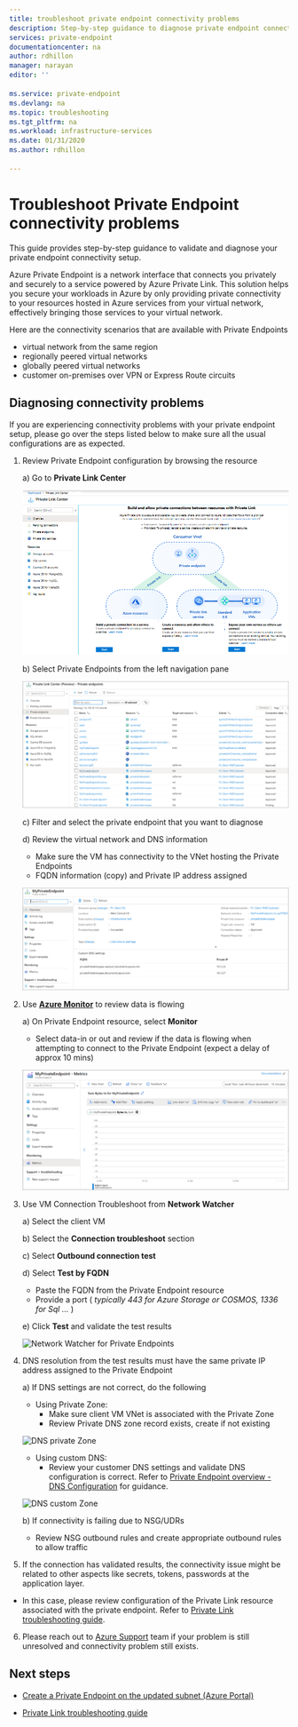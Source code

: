 ```yaml
---
title: troubleshoot private endpoint connectivity problems
description: Step-by-step guidance to diagnose private endpoint connectivity
services: private-endpoint
documentationcenter: na
author: rdhillon
manager: narayan
editor: ''

ms.service: private-endpoint
ms.devlang: na
ms.topic: troubleshooting
ms.tgt_pltfrm: na
ms.workload: infrastructure-services
ms.date: 01/31/2020
ms.author: rdhillon

---
```


# Troubleshoot Private Endpoint connectivity problems

This guide provides step-by-step guidance to validate and diagnose your private endpoint connectivity setup. 

Azure Private Endpoint is a network interface that connects you privately and securely to a service powered by Azure Private Link. This solution helps you secure your workloads in Azure by only providing private connectivity to your resources hosted in Azure services from your virtual network, effectively bringing those services to your virtual network. 

Here are the connectivity scenarios that are available with Private Endpoints 
- virtual network from the same region 
- regionally peered virtual networks
- globally peered virtual networks
- customer on-premises over VPN or Express Route circuits

## Diagnosing connectivity problems 

If you are experiencing connectivity problems with your private endpoint setup, please go over the steps listed below to make sure all the usual configurations are as expected.

1. Review Private Endpoint configuration by browsing the resource 

    a) Go to **Private Link Center**

    ![Private Link Center](./media/private-endpoint-tsg/private-link-center.png)

    b) Select Private Endpoints from the left navigation pane
    
    ![Private Endpoints](./media/private-endpoint-tsg/private-endpoints.png)

    c) Filter and select the private endpoint that you want to diagnose

    d) Review the virtual network and DNS information
    
    - Make sure the VM has connectivity to the VNet hosting the Private Endpoints
    - FQDN information (copy) and Private IP address assigned
    
    ![VNet and DNS Configuration](./media/private-endpoint-tsg/vnet-dns-configuration.png)    
    
2. Use [**Azure Monitor**](https://docs.microsoft.com/en-us/azure/azure-monitor/overview) to review data is flowing

    a) On Private Endpoint resource, select **Monitor**
    - Select data-in or out and review if the data is flowing when attempting to connect to the Private Endpoint (expect a delay of approx 10 mins)
    
    ![Verify Private Endpoint Telemetry](./media/private-endpoint-tsg/private-endpoint-monitor.png)

3. Use VM Connection Troubleshoot from **Network Watcher**

    a) Select the client VM

    b) Select the **Connection troubleshoot** section

    c) Select **Outbound connection test**

    d) Select **Test by FQDN**
    - Paste the FQDN from the Private Endpoint resource
    - Provide a port ( *typically 443 for Azure Storage or COSMOS, 1336 for Sql ...* )

    e) Click **Test** and validate the test results
    
    ![Network Watcher for Private Endpoints](./media/private-endpoint-tsg/network-watcher.png)
        
4. DNS resolution from the test results must have the same private IP address assigned to the Private Endpoint

    a) If DNS settings are not correct, do the following
    - Using Private Zone: 
        - Make sure client VM VNet is associated with the Private Zone
        - Review Private DNS zone record exists, create if not existing
        
    ![DNS private Zone](./media/private-endpoint-tsg/dns-private-zone.png)
    
    - Using custom DNS:
        - Review your customer DNS settings and validate DNS configuration is correct.
        Refer to [Private Endpoint overview - DNS Configuration](https://docs.microsoft.com/en-us/azure/private-link/private-endpoint-overview#dns-configuration) for guidance.
        
    ![DNS custom Zone](./media/private-endpoint-tsg/dns-custom-zone.png)

    b) If connectivity is failing due to NSG/UDRs
    - Review NSG outbound rules and create appropriate outbound rules to allow traffic

5. If the connection has validated results, the connectivity issue might be related to other aspects like secrets, tokens, passwords at the application layer.
- In this case, please review configuration of the Private Link resource associated with the private endpoint. Refer to [Private Link troubleshooting guide](https://docs.microsoft.com/en-us/azure/private-link/private-link-connectivity-troubleshooting). 

6. Please reach out to [Azure Support](https://ms.portal.azure.com/#blade/Microsoft_Azure_Support/HelpAndSupportBlade/overview) team if your problem is still unresolved and connectivity problem still exists. 

## Next steps

* [Create a Private Endpoint on the updated subnet (Azure Portal)](https://docs.microsoft.com/en-us/azure/private-link/create-private-endpoint-portal)

* [Private Link troubleshooting guide](https://docs.microsoft.com/en-us/azure/private-link/private-link-connectivity-troubleshooting)

